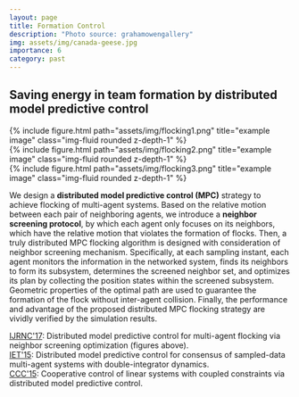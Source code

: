```yaml
---
layout: page
title: Formation Control
description: "Photo source: grahamowengallery"
img: assets/img/canada-geese.jpg 
importance: 6
category: past
---
```


## Saving energy in team formation by distributed model predictive control


<div class="row">
    <div class="col-sm mt-3 mt-md-0">
        {% include figure.html path="assets/img/flocking1.png" title="example image" class="img-fluid rounded z-depth-1" %}
    </div>
    <div class="col-sm mt-3 mt-md-0">
        {% include figure.html path="assets/img/flocking2.png" title="example image" class="img-fluid rounded z-depth-1" %}
    </div>
    <div class="col-sm mt-3 mt-md-0">
        {% include figure.html path="assets/img/flocking3.png" title="example image" class="img-fluid rounded z-depth-1" %}
    </div>
</div>

We design a **distributed model predictive control (MPC)** strategy to achieve flocking of multi-agent systems. Based on the relative motion between each pair of neighboring agents, we introduce a **neighbor screening protocol**, by which each agent only focuses on its neighbors, which have the relative motion that violates the formation of flocks. Then, a truly distributed MPC flocking algorithm is designed with consideration of neighbor screening mechanism. Specifically, at each sampling instant, each agent monitors the information in the networked system, finds its neighbors to form its subsystem, determines the screened neighbor set, and optimizes its plan by collecting the position states within the screened subsystem. Geometric properties of the optimal path are used to guarantee the formation of the flock without inter-agent collision. Finally, the performance and advantage of the proposed distributed MPC flocking strategy are vividly verified by the simulation results.

[IJRNC'17](https://onlinelibrary.wiley.com/doi/abs/10.1002/rnc.3606): Distributed model predictive control for multi-agent flocking via neighbor screening optimization (figures above). <br>
[IET'15](https://ietresearch.onlinelibrary.wiley.com/doi/full/10.1049/iet-cta.2014.1357): Distributed model predictive control for consensus of sampled-data multi-agent systems with double-integrator dynamics. <br>
[CCC'15](https://ieeexplore.ieee.org/document/7260840): Cooperative control of linear systems with coupled constraints via distributed model predictive control.


